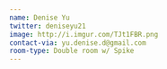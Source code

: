 ```yaml
---
name: Denise Yu
twitter: deniseyu21
image: http://i.imgur.com/TJt1FBR.png
contact-via: yu.denise.d@gmail.com
room-type: Double room w/ Spike
---
```

